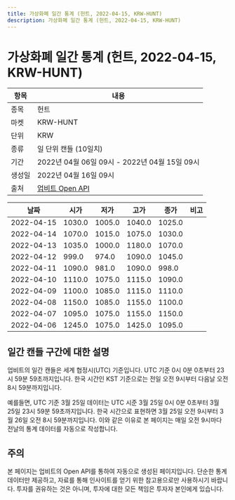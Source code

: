 ```yaml
---
title: 가상화폐 일간 통계 (헌트, 2022-04-15, KRW-HUNT)
description: 가상화폐 일간 통계 (헌트, 2022-04-15, KRW-HUNT)
---
```



가상화폐 일간 통계 (헌트, 2022-04-15, KRW-HUNT)
===

|항목|내용|
|--|--|
|종목|헌트|
|마켓|KRW-HUNT|
|단위|KRW|
|종류|일 단위 캔들 (10일치)|
|기간|2022년 04월 06일 09시 - 2022년 04월 15일 09시|
|생성일|2022년 04월 16일 09시|
|출처|[업비트 Open API](https://docs.upbit.com)|


|날짜|시가|저가|고가|종가|비고|
|--|--|--|--|--|--|
|2022-04-15|1030.0|1005.0|1040.0|1025.0|    |
|2022-04-14|1070.0|1015.0|1075.0|1030.0|    |
|2022-04-13|1035.0|1000.0|1180.0|1070.0|    |
|2022-04-12|999.0|974.0|1090.0|1045.0|    |
|2022-04-11|1090.0|981.0|1090.0|998.0|    |
|2022-04-10|1110.0|1075.0|1115.0|1090.0|    |
|2022-04-09|1100.0|1085.0|1115.0|1110.0|    |
|2022-04-08|1150.0|1085.0|1155.0|1100.0|    |
|2022-04-07|1095.0|1075.0|1155.0|1150.0|    |
|2022-04-06|1245.0|1075.0|1425.0|1095.0|    |


일간 캔들 구간에 대한 설명
---


업비트의 일간 캔들은 세계 협정시(UTC) 기준입니다. 
UTC 기준 0시 0분 0초부터 23시 59분 59초까지입니다. 
한국 시간인 KST 기준으로는 전일 오전 9시부터 다음날 오전 8시 59분까지입니다. 


예를들면, UTC 기준 3월 25일 데이터는 UTC 시준 3월 25일 0시 0분 0초부터 3월 25일 23시 59분 59초까지입니다. 
한국 시간으로 표현하면 3월 25일 오전 9시부터 3월 26일 오전 8시 59분까지입니다. 
이와 같은 이유로 본 페이지는 매일 오전 9시마다 전날의 통계 데이터를 자동으로 작성합니다. 


주의
---


본 페이지는 업비트의 Open API를 통하여 자동으로 생성된 페이지입니다. 
단순한 통계 데이터만 제공하고, 자료를 통해 인사이트를 얻기 위한 참고용으로만 사용하시기 바랍니다. 
투자를 권유하는 것은 아니며, 투자에 대한 모든 책임은 투자자 본인에게 있습니다. 
